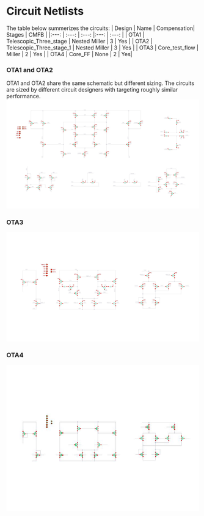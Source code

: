 # Circuit Netlists #
The table below summerizes the circuits:
| Design  | Name | Compensation| Stages | CMFB | 
|:---: | :---: | :---: |:---: | :---: |
| OTA1  | Telescopic_Three_stage  | Nested Miller | 3 | Yes |
| OTA2  | Telescopic_Three_stage_1  | Nested Miller | 3 | Yes |
| OTA3 | Core_test_flow | Miller | 2 | Yes |
| OTA4 | Core_FF | None | 2 | Yes|
### OTA1 and OTA2 ###
OTA1 and OTA2 share the same schematic but different sizing. The circuits are sized by different circuit designers with targeting roughly similar performance.
![Image of OTA1](./../../images/Telescopic_Three_stage.jpg)
### OTA3 ###
![Image of OTA3](./../../images/Core_test_flow.jpg)
### OTA4 ###
![Image of OTA4](./../../images/Core_FF.jpg)
